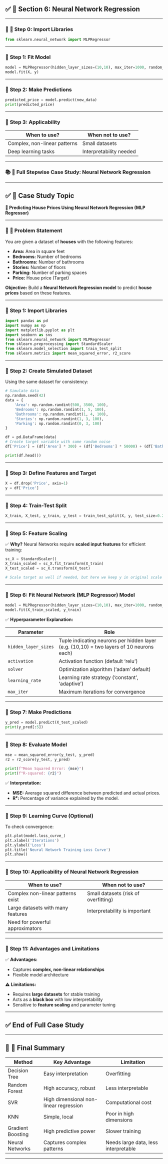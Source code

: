 ## ✅ **🔷 Section 6: Neural Network Regression**

---

### 📝 **🔹 Step 0: Import Libraries**

```python
from sklearn.neural_network import MLPRegressor
```

---

### 🔹 **Step 1: Fit Model**

```python
model = MLPRegressor(hidden_layer_sizes=(10,10), max_iter=1000, random_state=0)
model.fit(X, y)
```

---

### 🔹 **Step 2: Make Predictions**

```python
predicted_price = model.predict(new_data)
print(predicted_price)
```

---

### 🔹 **Step 3: Applicability**

| **When to use?**             | **When not to use?**    |
| ---------------------------- | ----------------------- |
| Complex, non-linear patterns | Small datasets          |
| Deep learning tasks          | Interpretability needed |

---

### 📚 **🌟 Full Stepwise Case Study: Neural Network Regression**

---

## ✅ **🔷 Case Study Topic**

**🔹 Predicting House Prices Using Neural Network Regression (MLP Regressor)**

---

### 📝 **🔹 Problem Statement**

You are given a dataset of **houses** with the following features:

* **Area:** Area in square feet
* **Bedrooms:** Number of bedrooms
* **Bathrooms:** Number of bathrooms
* **Stories:** Number of floors
* **Parking:** Number of parking spaces
* **Price:** House price (Target)

**Objective:**
Build a **Neural Network Regression model** to predict **house prices** based on these features.

---

### 🔹 **Step 1: Import Libraries**

```python
import pandas as pd
import numpy as np
import matplotlib.pyplot as plt
import seaborn as sns
from sklearn.neural_network import MLPRegressor
from sklearn.preprocessing import StandardScaler
from sklearn.model_selection import train_test_split
from sklearn.metrics import mean_squared_error, r2_score
```

---

### 🔹 **Step 2: Create Simulated Dataset**

Using the same dataset for consistency:

```python
# Simulate data
np.random.seed(42)
data = {
    'Area': np.random.randint(500, 3500, 100),
    'Bedrooms': np.random.randint(1, 5, 100),
    'Bathrooms': np.random.randint(1, 4, 100),
    'Stories': np.random.randint(1, 3, 100),
    'Parking': np.random.randint(0, 3, 100)
}

df = pd.DataFrame(data)
# Create target variable with some random noise
df['Price'] = (df['Area'] * 300) + (df['Bedrooms'] * 50000) + (df['Bathrooms'] * 30000) + (df['Stories'] * 25000) + (df['Parking'] * 15000) + np.random.randint(-20000, 20000, 100)

print(df.head())
```

---

### 🔹 **Step 3: Define Features and Target**

```python
X = df.drop('Price', axis=1)
y = df['Price']
```

---

### 🔹 **Step 4: Train-Test Split**

```python
X_train, X_test, y_train, y_test = train_test_split(X, y, test_size=0.2, random_state=42)
```

---

### 🔹 **Step 5: Feature Scaling**

✅ **Why?**
Neural Networks require **scaled input features** for efficient training:

```python
sc_X = StandardScaler()
X_train_scaled = sc_X.fit_transform(X_train)
X_test_scaled = sc_X.transform(X_test)

# Scale target as well if needed, but here we keep y in original scale for interpretation
```

---

### 🔹 **Step 6: Fit Neural Network (MLP Regressor) Model**

```python
model = MLPRegressor(hidden_layer_sizes=(10,10), max_iter=1000, random_state=42)
model.fit(X_train_scaled, y_train)
```

✅ **Hyperparameter Explanation:**

| **Parameter**        | **Role**                                                                                 |
| -------------------- | ---------------------------------------------------------------------------------------- |
| `hidden_layer_sizes` | Tuple indicating neurons per hidden layer (e.g. (10,10) = two layers of 10 neurons each) |
| `activation`         | Activation function (default ‘relu’)                                                     |
| `solver`             | Optimization algorithm (‘adam’ default)                                                  |
| `learning_rate`      | Learning rate strategy (‘constant’, ‘adaptive’)                                          |
| `max_iter`           | Maximum iterations for convergence                                                       |

---

### 🔹 **Step 7: Make Predictions**

```python
y_pred = model.predict(X_test_scaled)
print(y_pred[:5])
```

---

### 🔹 **Step 8: Evaluate Model**

```python
mse = mean_squared_error(y_test, y_pred)
r2 = r2_score(y_test, y_pred)

print(f"Mean Squared Error: {mse}")
print(f"R-squared: {r2}")
```

✅ **Interpretation:**

* **MSE:** Average squared difference between predicted and actual prices.
* **R²:** Percentage of variance explained by the model.

---

### 🔹 **Step 9: Learning Curve (Optional)**

To check convergence:

```python
plt.plot(model.loss_curve_)
plt.xlabel('Iterations')
plt.ylabel('Loss')
plt.title('Neural Network Training Loss Curve')
plt.show()
```

---

### 🔹 **Step 10: Applicability of Neural Network Regression**

| **When to use?**                  | **When not to use?**                 |
| --------------------------------- | ------------------------------------ |
| Complex non-linear patterns exist | Small datasets (risk of overfitting) |
| Large datasets with many features | Interpretability is important        |
| Need for powerful approximators   |                                      |

---

### 🔹 **Step 11: Advantages and Limitations**

✅ **Advantages:**

* Captures **complex, non-linear relationships**
* Flexible model architecture

⚠️ **Limitations:**

* Requires **large datasets** for stable training
* Acts as a **black box** with low interpretability
* Sensitive to **feature scaling** and parameter tuning

---

## ✅ **End of Full Case Study**

---

## 📝 **🔷 Final Summary**

| **Method**        | **Key Advantage**                      | **Limitation**                       |
| ----------------- | -------------------------------------- | ------------------------------------ |
| Decision Tree     | Easy interpretation                    | Overfitting                          |
| Random Forest     | High accuracy, robust                  | Less interpretable                   |
| SVR               | High dimensional non-linear regression | Computational cost                   |
| KNN               | Simple, local                          | Poor in high dimensions              |
| Gradient Boosting | High predictive power                  | Slower training                      |
| Neural Networks   | Captures complex patterns              | Needs large data, less interpretable |

---


